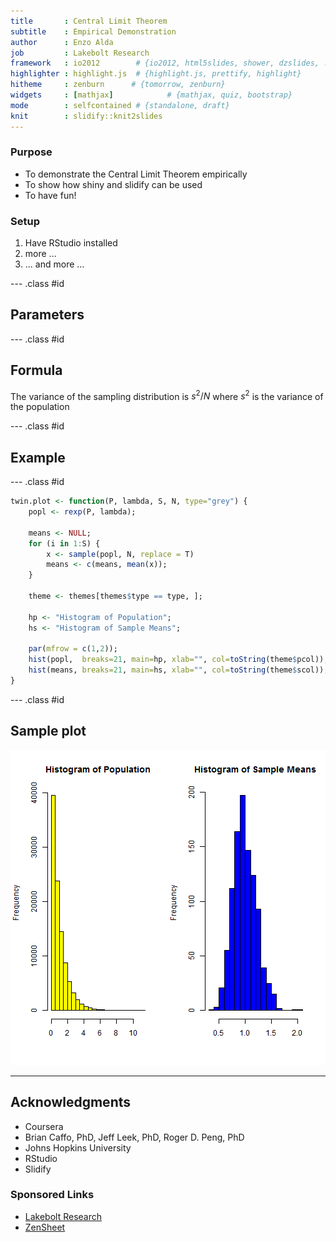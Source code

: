 ```yaml
---
title       : Central Limit Theorem
subtitle    : Empirical Demonstration
author      : Enzo Alda
job         : Lakebolt Research
framework   : io2012        # {io2012, html5slides, shower, dzslides, ...}
highlighter : highlight.js  # {highlight.js, prettify, highlight}
hitheme     : zenburn      # {tomorrow, zenburn}
widgets     : [mathjax]            # {mathjax, quiz, bootstrap}
mode        : selfcontained # {standalone, draft}
knit        : slidify::knit2slides
---
```


### Purpose
* To demonstrate the Central Limit Theorem empirically
* To show how shiny and slidify can be used
* To have fun!

### Setup
1. Have RStudio installed
2. more ...
3. ... and more ...

--- .class #id 

## Parameters

--- .class #id 

## Formula

The variance of the sampling distribution is <font size="+">$s^2/N$</font> where <font size="+">$s^2$</font> is the variance of the population</font>

--- .class #id 

## Example

--- .class #id 


```r
twin.plot <- function(P, lambda, S, N, type="grey") {
    popl <- rexp(P, lambda);
    
    means <- NULL;
    for (i in 1:S) {
        x <- sample(popl, N, replace = T)
        means <- c(means, mean(x));
    }

    theme <- themes[themes$type == type, ];
    
    hp <- "Histogram of Population";
    hs <- "Histogram of Sample Means";

    par(mfrow = c(1,2));
    hist(popl,  breaks=21, main=hp, xlab="", col=toString(theme$pcol));
    hist(means, breaks=21, main=hs, xlab="", col=toString(theme$scol));
}
```

--- .class #id 

## Sample plot

![plot of chunk unnamed-chunk-2](assets/fig/unnamed-chunk-2-1.png) 

---

## Acknowledgments

* Coursera
* Brian Caffo, PhD, Jeff Leek, PhD, Roger D. Peng, PhD
* Johns Hopkins University
* RStudio
* Slidify

### Sponsored Links
* <a href="http://www.lakebolt.com/">Lakebolt Research</a>
* <a href="http://www.zensheet.com/">ZenSheet</a>

